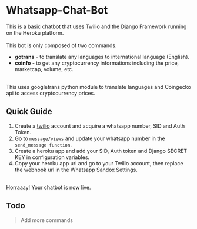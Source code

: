 # Whatsapp-Chat-Bot

This is a basic chatbot that uses Twilio and the Django Framework running on the Heroku platform.<br/>
<br/>
This bot is only composed of two commands.<br/>
- **gotrans** - to translate any languages to international language (English).<br/>
- **coinfo** - to get any cryptocurrency informations including the price, marketcap, volume, etc.<br/><br/>

This uses googletrans python module to translate languages and Coingecko api to access cryptocurrency prices.<br/>

## Quick Guide
1. Create a [twilio](https://www.twilio.com/) account and acquire a whatsapp number, SID and Auth Token.<br/>
2. Go to `message/views` and update your whatsapp number in the `send_message function`.
3. Create a heroku app and add your SID, Auth token and Django SECRET KEY in configuration variables.<br>
4. Copy your heroku app url and go to your Twilio account, then replace the webhook url in the Whatsapp Sandox Settings.<br/><br/>

Horraaay! Your chatbot is now live.<br/>

## Todo
> Add more commands


